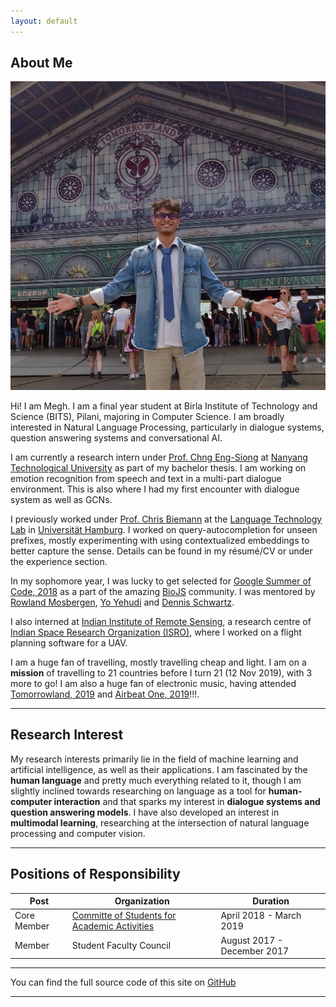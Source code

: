 ```yaml
---
layout: default
---
```


## About Me

<img class="profile-picture" src="dp.jpg">

Hi! I am Megh. I am a final year student at Birla Institute of Technology and Science (BITS), Pilani, majoring in Computer Science. I am broadly interested in Natural Language Processing, particularly in dialogue systems, question answering systems and conversational AI.

I am currently a research intern under [Prof. Chng Eng-Siong](https://www.ntu.edu.sg/home/aseschng/) at [Nanyang Technological University](https://www.ntu.edu.sg/Pages/home.aspx) as part of my bachelor thesis. I am working on emotion recognition from speech and text in a multi-part dialogue environment. This is also where I had my first encounter with dialogue system as well as GCNs.

I previously worked under [Prof. Chris Biemann](https://www.inf.uni-hamburg.de/en/inst/ab/lt/people/chris-biemann.html) at the [Language Technology Lab](https://www.inf.uni-hamburg.de/en/inst/ab/lt/home.html) in [Universität Hamburg](https://www.uni-hamburg.de/en.html). I worked on query-autocompletion for unseen prefixes, mostly experimenting with using contextualized embeddings to better capture the sense. Details can be found in my résumé/CV or under the experience section. 

In my sophomore year, I was lucky to get selected for [Google Summer of Code, 2018](https://summerofcode.withgoogle.com/archive/2018/projects/6278298501906432/) as a part of the amazing [BioJS](biojs.net) community. I was mentored by [Rowland Mosbergen](https://twitter.com/rowlandm?ref_src=twsrc%5Egoogle%7Ctwcamp%5Eserp%7Ctwgr%5Eauthor), [Yo Yehudi](http://yo-yehudi.com/) and [Dennis Schwartz](https://uk.linkedin.com/in/dennis-schwartz-093315b3). 

I also interned at [Indian Institute of Remote Sensing](https://www.iirs.gov.in/), a research centre of [Indian Space Research Organization (ISRO)](https://www.isro.gov.in/), where I worked on a flight planning software for a UAV.

I am a huge fan of travelling, mostly travelling cheap and light. I am on a **mission** of travelling to 21 countries before I turn 21 (12 Nov 2019), with 3 more to go! I am also a huge fan of electronic music, having attended [Tomorrowland, 2019](http://tomorrowland.com) and [Airbeat One, 2019](airbeat-one.de)!!!.

---

## Research Interest

My research interests primarily lie in the field of machine learning and artificial intelligence, as well as their applications. I am fascinated by the **human language** and pretty much everything related to it, though I am slightly inclined towards researching on language as a tool for **human-computer interaction** and that sparks my interest in **dialogue systems and question answering models**. I have also developed an interest in **multimodal learning**, researching at the intersection of natural language processing and computer vision.

---

## Positions of Responsibility

Post | Organization | Duration
--- | --- | ---
Core Member | [Committe of Students for Academic Activities](https://www.linkedin.com/in/costaa-apogee-bits-pilani-1b2267187/) | April 2018 - March 2019
Member | Student Faculty Council | August 2017 - December 2017

---
You can find the full source code of this site on [GitHub](https://github.com/Megh-Thakkar/Megh-Thakkar.github.io)

---
